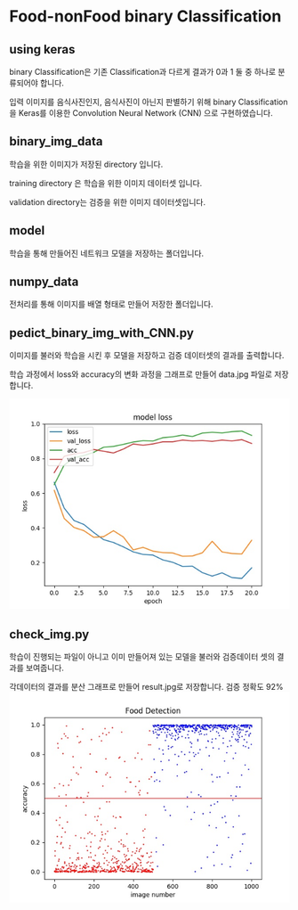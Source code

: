 Food-nonFood binary Classification
===================================
using keras
----------

binary Classification은 기존 Classification과 다르게 결과가 0과 1 둘 중 하나로 분류되어야 합니다.

입력 이미지를 음식사진인지, 음식사진이 아닌지 판별하기 위해 binary Classification을 Keras를 이용한
Convolution Neural Network (CNN) 으로 구현하였습니다. 

binary_img_data
---------------

학습을 위한 이미지가 저장된 directory 입니다.

training directory 은 학습을 위한 이미지 데이터셋 입니다.

validation directory는 검증을 위한 이미지 데이터셋입니다.

model
-----
학습을 통해 만들어진 네트워크 모델을 저장하는 폴더입니다.

numpy_data
-----------
전처리를 통해 이미지를 배열 형태로 만들어 저장한 폴더입니다.

pedict_binary_img_with_CNN.py
-----------------------------
이미지를 불러와 학습을 시킨 후 모델을 저장하고 검증 데이터셋의 결과를 출력합니다.

학습 과정에서 loss와 accuracy의 변화 과정을 그래프로 만들어 data.jpg 파일로 저장합니다.

![Alt text](data.jpg)


check_img.py
------------
학습이 진행되는 파일이 아니고 이미 만들어져 있는 모델을 불러와 검증데이터 셋의 결과를 보여줍니다.

각데이터의 결과를 분산 그래프로 만들어 result.jpg로 저장합니다.
검증 정확도 92%
![Alt text](result.jpg)
